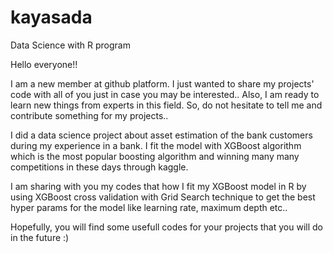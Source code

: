 # kayasada
Data Science with R program

Hello everyone!!

I am a new member at github platform. I just wanted to share my projects' code with all of you just in case you may be interested.. 
Also, I am ready to learn new things from experts in this field. So, do not hesitate to tell me and contribute something for
my projects..

I did a data science project about asset estimation of the bank customers during my experience in a bank. I fit the model with XGBoost 
algorithm which is the most popular boosting algorithm and winning many many competitions in these days through kaggle. 

I am sharing with you my codes that how I fit my XGBoost model in R by using XGBoost cross validation with Grid Search technique to 
get the best hyper params for the model like learning rate, maximum depth etc..

Hopefully, you will find some usefull codes for your projects that you will do in the future :)



